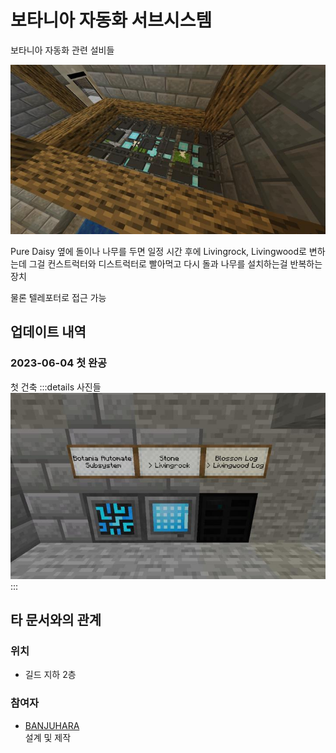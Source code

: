 # 보타니아 자동화 서브시스템

보타니아 자동화 관련 설비들

![asdf](../../asset/systems/bt_auto_subsystems/main2.jpg)

Pure Daisy 옆에 돌이나 나무를 두면 일정 시간 후에 Livingrock, Livingwood로 변하는데 그걸 컨스트럭터와 디스트럭터로 빨아먹고 다시 돌과 나무를 설치하는걸 반복하는 장치

물론 텔레포터로 접근 가능 

## 업데이트 내역
### 2023-06-04 첫 완공

첫 건축
:::details 사진들
![asdf](../../asset/systems/bt_auto_subsystems/main.jpg)  
:::


## 타 문서와의 관계

### 위치
<!-- tag_source_open:link_list:building_spot -->
- 길드 지하 2층
<!-- tag_close -->


### 참여자

<!-- tag_source_open:link_list:member_contribute -->
- [BANJUHARA](../members/BANJUHARA.md)  
설계 및 제작
<!-- tag_close-->